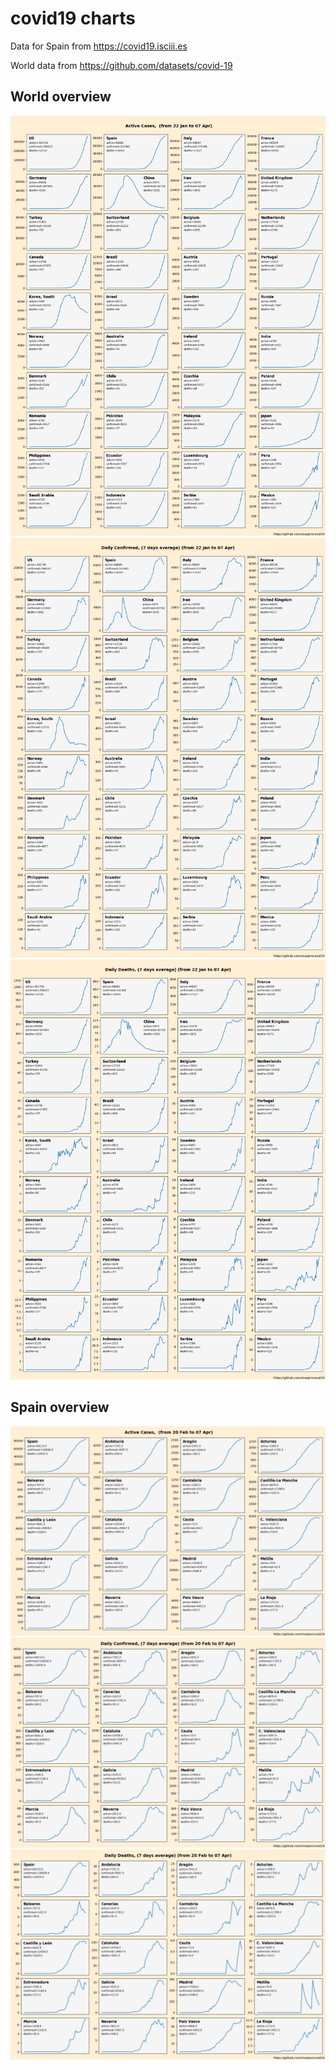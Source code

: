 # covid19 charts

Data for Spain from https://covid19.isciii.es

World data from https://github.com/datasets/covid-19

## World overview
![world_active.png](world_active.png)
![world_daily_confirmed.png](world_daily_confirmed.png)
![world_daily_deaths.png](world_daily_deaths.png)

## Spain overview

![spain_active.png](spain_active.png)
![spain_daily_confirmed.png](spain_daily_confirmed.png)
![spain_daily_deaths.png](spain_daily_deaths.png)